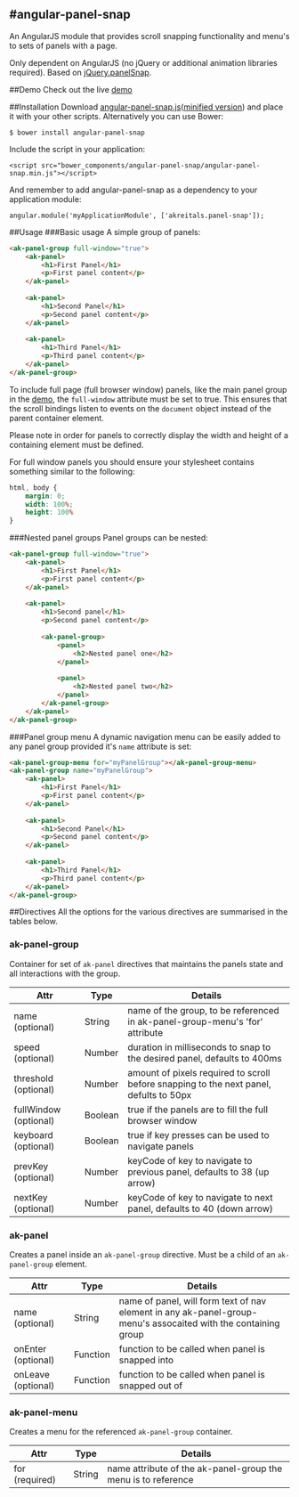 #angular-panel-snap
----

An AngularJS module that provides scroll snapping functionality and menu's to sets of panels with a page.

Only dependent on AngularJS (no jQuery or additional animation libraries required). Based on [jQuery.panelSnap](http://github.com/jquery-panelsnap).

##Demo
Check out the live [demo](http://akreitals.github.io/angular-panel-snap)

##Installation
Download [angular-panel-snap.js](https://raw.github.com/akreitals/master/angular-panel-snap.js)([minified version](https://raw.github.com/akreitals/master/angular-panel-snap.js)) and place it with your other scripts. Alternatively you can use Bower:

	$ bower install angular-panel-snap

Include the script in your application:

	<script src="bower_components/angular-panel-snap/angular-panel-snap.min.js"></script>

And remember to add angular-panel-snap as a dependency to your application module:

	angular.module('myApplicationModule', ['akreitals.panel-snap']);

##Usage
###Basic usage
A simple group of panels:
```html
<ak-panel-group full-window="true">
	<ak-panel>
    	<h1>First Panel</h1>
        <p>First panel content</p>
    </ak-panel>
    
    <ak-panel>
    	<h1>Second Panel</h1>
        <p>Second panel content</p>
    </ak-panel>
    
    <ak-panel>
    	<h1>Third Panel</h1>
        <p>Third panel content</p>
    </ak-panel>
</ak-panel-group>
```
To include full page (full browser window) panels, like the main panel group in the [demo](http://akreitals.github.io/angular-panel-snap), the `full-window` attribute must be set to true. This ensures that the scroll bindings listen to events on the `document` object instead of the parent container element.

Please note in order for panels to correctly display the width and height of a containing element must be defined. 

For full window panels you should ensure your stylesheet contains something similar to the following:

```css
html, body {
	margin: 0;
    width: 100%;
    height: 100%
}
```

###Nested panel groups
Panel groups can be nested:
```html
<ak-panel-group full-window="true">
	<ak-panel>
    	<h1>First Panel</h1>
        <p>First panel content</p>
    </ak-panel>
    
    <ak-panel>
    	<h1>Second panel</h1>
        <p>Second panel content</p>
        
    	<ak-panel-group>
        	<panel>
            	<h2>Nested panel one</h2>
            </panel>
            
            <panel>
            	<h2>Nested panel two</h2>
            </panel>
        </ak-panel-group>
    </ak-panel>
</ak-panel-group>
```

###Panel group menu
A dynamic navigation menu can be easily added to any panel group provided it's `name` attribute is set:
```html
<ak-panel-group-menu for="myPanelGroup"></ak-panel-group-menu>
<ak-panel-group name="myPanelGroup">
	<ak-panel>
    	<h1>First Panel</h1>
        <p>First panel content</p>
    </ak-panel>
    
    <ak-panel>
    	<h1>Second Panel</h1>
        <p>Second panel content</p>
    </ak-panel>
    
    <ak-panel>
    	<h1>Third Panel</h1>
        <p>Third panel content</p>
    </ak-panel>
</ak-panel-group>
```

##Directives
All the options for the various directives are summarised in the tables below.
### ak-panel-group
Container for set of `ak-panel` directives that maintains the panels state and all interactions with the group.

| Attr | Type | Details |
| ---- | ---- | ------- |
| name (optional) | String | name of the group, to be referenced in ak-panel-group-menu's 'for' attribute |
| speed (optional) | Number | duration in milliseconds to snap to the desired panel, defaults to 400ms |
| threshold (optional) | Number | amount of pixels required to scroll before snapping to the next panel, defults to 50px |
| fullWindow (optional) | Boolean | true if the panels are to fill the full browser window |
| keyboard (optional) | Boolean | true if key presses can be used to navigate panels |
| prevKey (optional) | Number | keyCode of key to navigate to previous panel, defaults to 38 (up arrow) |
| nextKey (optional) | Number | keyCode of key to navigate to next panel, defaults to 40 (down arrow) |

### ak-panel
Creates a panel inside an `ak-panel-group` directive. Must be a child of an `ak-panel-group` element.

| Attr | Type | Details |
| ---- | ---- | ------- |
| name (optional) | String | name of panel, will form text of nav element in any ak-panel-group-menu's assocaited with the containing group |
| onEnter (optional) | Function | function to be called when panel is snapped into |
| onLeave (optional) | Function | function to be called when panel is snapped out of |

### ak-panel-menu
Creates a menu for the referenced `ak-panel-group` container.

| Attr | Type | Details |
| ---- | ---- | ------- |
| for (required) | String | name attribute of the ak-panel-group the menu is to reference |



